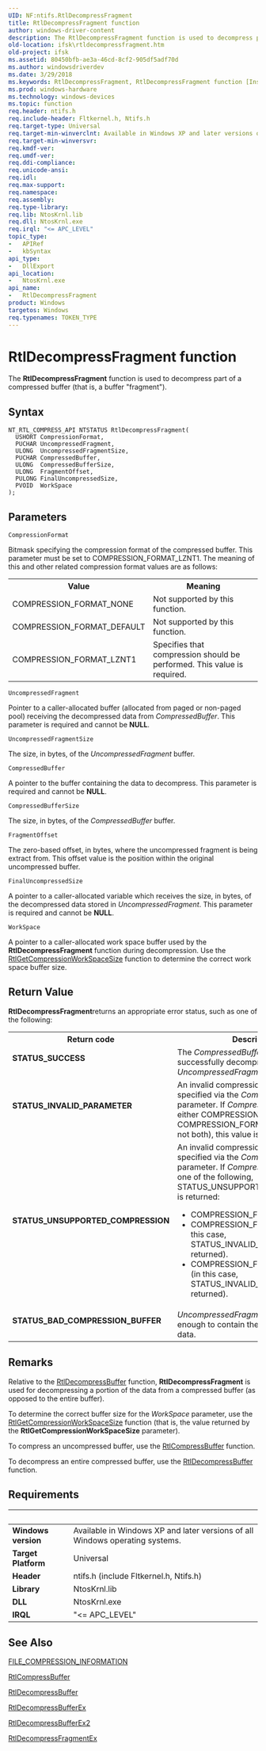 ```yaml
---
UID: NF:ntifs.RtlDecompressFragment
title: RtlDecompressFragment function
author: windows-driver-content
description: The RtlDecompressFragment function is used to decompress part of a compressed buffer (that is, a buffer &#0034;fragment&#0034;).
old-location: ifsk\rtldecompressfragment.htm
old-project: ifsk
ms.assetid: 80450bfb-ae3a-46cd-8cf2-905df5adf70d
ms.author: windowsdriverdev
ms.date: 3/29/2018
ms.keywords: RtlDecompressFragment, RtlDecompressFragment function [Installable File System Drivers], ifsk.rtldecompressfragment, ntifs/RtlDecompressFragment, rtlref_40a25add-c5bc-40f5-bb79-d5dcd6c11d69.xml
ms.prod: windows-hardware
ms.technology: windows-devices
ms.topic: function
req.header: ntifs.h
req.include-header: Fltkernel.h, Ntifs.h
req.target-type: Universal
req.target-min-winverclnt: Available in Windows XP and later versions of all Windows operating systems.
req.target-min-winversvr: 
req.kmdf-ver: 
req.umdf-ver: 
req.ddi-compliance: 
req.unicode-ansi: 
req.idl: 
req.max-support: 
req.namespace: 
req.assembly: 
req.type-library: 
req.lib: NtosKrnl.lib
req.dll: NtosKrnl.exe
req.irql: "<= APC_LEVEL"
topic_type:
-	APIRef
-	kbSyntax
api_type:
-	DllExport
api_location:
-	NtosKrnl.exe
api_name:
-	RtlDecompressFragment
product: Windows
targetos: Windows
req.typenames: TOKEN_TYPE
---
```



# RtlDecompressFragment function
The <b>RtlDecompressFragment</b> function is used to decompress part of a compressed buffer (that is, a buffer "fragment").

## Syntax

```
NT_RTL_COMPRESS_API NTSTATUS RtlDecompressFragment(
  USHORT CompressionFormat,
  PUCHAR UncompressedFragment,
  ULONG  UncompressedFragmentSize,
  PUCHAR CompressedBuffer,
  ULONG  CompressedBufferSize,
  ULONG  FragmentOffset,
  PULONG FinalUncompressedSize,
  PVOID  WorkSpace
);
```

## Parameters

`CompressionFormat`

Bitmask specifying the compression format of the compressed buffer. This parameter must be set to COMPRESSION_FORMAT_LZNT1. The meaning of this and other related compression format values are as follows:

<table>
<tr>
<th>Value</th>
<th>Meaning</th>
</tr>
<tr>
<td>
COMPRESSION_FORMAT_NONE

</td>
<td>
Not supported by this function.

</td>
</tr>
<tr>
<td>
COMPRESSION_FORMAT_DEFAULT

</td>
<td>
Not supported by this function.

</td>
</tr>
<tr>
<td>
COMPRESSION_FORMAT_LZNT1

</td>
<td>
Specifies that compression should be performed. This value is required.

</td>
</tr>
</table>

`UncompressedFragment`

Pointer to a caller-allocated buffer (allocated from paged or non-paged pool) receiving the decompressed data from <i>CompressedBuffer</i>. This parameter is required and cannot be <b>NULL</b>.

`UncompressedFragmentSize`

The size, in bytes, of the <i>UncompressedFragment</i> buffer.

`CompressedBuffer`

A pointer to the buffer containing the data to decompress. This parameter is required and cannot be <b>NULL</b>.

`CompressedBufferSize`

The size, in bytes, of the <i>CompressedBuffer</i> buffer.

`FragmentOffset`

The zero-based offset, in bytes, where the uncompressed fragment is being extract from. This offset value is the position within the original uncompressed buffer.

`FinalUncompressedSize`

A pointer to a caller-allocated variable which receives the size, in bytes, of the decompressed data stored in <i>UncompressedFragment</i>. This parameter is required and cannot be <b>NULL</b>.

`WorkSpace`

A pointer to a caller-allocated work space buffer used by the <b>RtlDecompressFragment</b> function during decompression. Use the <a href="https://msdn.microsoft.com/library/windows/hardware/ff552291">RtlGetCompressionWorkSpaceSize</a> function to determine the correct work space buffer size.


## Return Value

<b>RtlDecompressFragment</b>returns an appropriate error status, such as one of the following:

<table>
<tr>
<th>Return code</th>
<th>Description</th>
</tr>
<tr>
<td width="40%">
<dl>
<dt><b>STATUS_SUCCESS</b></dt>
</dl>
</td>
<td width="60%">
The <i>CompressedBuffer</i> buffer was successfully decompressed into <i>UncompressedFragment</i>.

</td>
</tr>
<tr>
<td width="40%">
<dl>
<dt><b>STATUS_INVALID_PARAMETER</b></dt>
</dl>
</td>
<td width="60%">
An invalid compression format was specified via the <i>CompressionFormat</i> parameter. If <i>CompressionFormat</i> is either COMPRESSION_FORMAT_NONE or COMPRESSION_FORMAT_DEFAULT (but not both), this value is returned.

</td>
</tr>
<tr>
<td width="40%">
<dl>
<dt><b>STATUS_UNSUPPORTED_COMPRESSION</b></dt>
</dl>
</td>
<td width="60%">
An invalid compression format was specified via the <i>CompressionFormat</i> parameter. If <i>CompressionFormat</i> is not one of the following, STATUS_UNSUPPORTED_COMPRESSION is returned:

<ul>
<li>COMPRESSION_FORMAT_LZNT1</li>
<li>COMPRESSION_FORMAT_NONE (in this case, STATUS_INVALID_PARAMETER is returned).</li>
<li>COMPRESSION_FORMAT_DEFAULT (in this case, STATUS_INVALID_PARAMETER is returned). </li>
</ul>
</td>
</tr>
<tr>
<td width="40%">
<dl>
<dt><b>STATUS_BAD_COMPRESSION_BUFFER</b></dt>
</dl>
</td>
<td width="60%">
<i>UncompressedFragment</i> is not large enough to contain the uncompressed data.

</td>
</tr>
</table>

## Remarks

Relative to the <a href="https://msdn.microsoft.com/library/windows/hardware/ff552191">RtlDecompressBuffer</a> function, <b>RtlDecompressFragment</b> is used for decompressing a portion of the data from a compressed buffer (as opposed to the entire buffer). 

To determine the correct buffer size for the <i>WorkSpace</i> parameter, use the <a href="https://msdn.microsoft.com/library/windows/hardware/ff552291">RtlGetCompressionWorkSpaceSize</a> function (that is, the value returned by the <b>RtlGetCompressionWorkSpaceSize</b> parameter).

To compress an uncompressed buffer, use the <a href="https://msdn.microsoft.com/library/windows/hardware/ff552127">RtlCompressBuffer</a> function.

To decompress an entire compressed buffer, use the <a href="https://msdn.microsoft.com/library/windows/hardware/ff552191">RtlDecompressBuffer</a> function.

## Requirements
| &nbsp; | &nbsp; |
| ---- |:---- |
| **Windows version** | Available in Windows XP and later versions of all Windows operating systems.  |
| **Target Platform** | Universal |
| **Header** | ntifs.h (include Fltkernel.h, Ntifs.h) |
| **Library** | NtosKrnl.lib |
| **DLL** | NtosKrnl.exe |
| **IRQL** | "<= APC_LEVEL" |

## See Also

<a href="https://msdn.microsoft.com/library/windows/hardware/ff540239">FILE_COMPRESSION_INFORMATION</a>



<a href="https://msdn.microsoft.com/library/windows/hardware/ff552127">RtlCompressBuffer</a>



<a href="https://msdn.microsoft.com/library/windows/hardware/ff552191">RtlDecompressBuffer</a>



<a href="https://msdn.microsoft.com/library/windows/hardware/hh439511">RtlDecompressBufferEx</a>



<a href="https://msdn.microsoft.com/library/windows/hardware/mt426737">RtlDecompressBufferEx2</a>



<a href="https://msdn.microsoft.com/library/windows/hardware/mt426738">RtlDecompressFragmentEx</a>